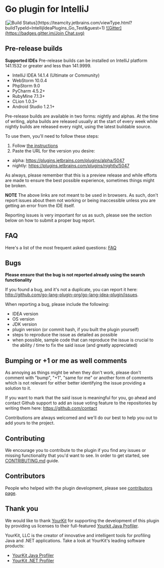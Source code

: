 # Go plugin for IntelliJ

[![Build Status](https://teamcity.jetbrains.com/app/rest/builds/buildType:(id:IntellijIdeaPlugins_Go_Test)/statusIcon.svg?guest=1)](https://teamcity.jetbrains.com/viewType.html?buildTypeId=IntellijIdeaPlugins_Go_Test&guest=1) [![Gitter](https://badges.gitter.im/Join Chat.svg)](https://gitter.im/go-lang-plugin-org/go-lang-idea-plugin?utm_source=badge&utm_medium=badge&utm_campaign=pr-badge&utm_content=badge)
## Pre-release builds

**Supported IDEs**
Pre-release builds can be installed on IntelliJ platform 141.1532 or greater and less than 141.9999.

- IntelliJ IDEA 14.1.4 (Ultimate or Community)
- WebStorm 10.0.4
- PhpStorm 9.0
- PyCharm 4.5.2+
- RubyMine 7.1.3+
- CLion 1.0.3+
- Android Studio 1.2.1+

Pre-release builds are available in two forms: nightly and alphas. At the time
of writing, alpha builds are released usually at the start of every week while
nightly builds are released every night, using the latest buildable source.

To use them, you'll need to follow these steps:

1. Follow [the instructions](https://www.jetbrains.com/idea/help/managing-enterprise-plugin-repositories.html)
1. Paste the URL for the version you desire:
 - alpha: https://plugins.jetbrains.com/plugins/alpha/5047
 - nightly: https://plugins.jetbrains.com/plugins/nightly/5047

As always, please remember that this is a preview release and while efforts are
made to ensure the best possible experience, sometimes things might be broken.

**NOTE**
The above links are not meant to be used in browsers. As such, don't report issues
about them not working or being inaccessible unless you are getting an error from
the IDE itself.

Reporting issues is very important for us as such, please see the section below
on how to submit a proper bug report.

## FAQ

Here's a list of the most frequent asked questions: [FAQ](https://github.com/go-lang-plugin-org/go-lang-idea-plugin/wiki/FAQ)
 
## Bugs

**Please ensure that the bug is not reported already using the search functionality**

If you found a bug, and it's not a duplicate, you can report it here:
<http://github.com/go-lang-plugin-org/go-lang-idea-plugin/issues>.

When reporting a bug, please include the following:
- IDEA version
- OS version
- JDK version
- plugin version (or commit hash, if you built the plugin yourself)
- steps to reproduce the issue as detailed as possible
- when possible, sample code that can reproduce the issue is crucial to the ability / time to fix the said issue (and greatly appreciated)

## Bumping or +1 or me as well comments

As annoying as things might be when they don't work, please don't comment with
"bump", "+1", "same for me" or another form of comments which is not relevant for
either better identifying the issue providing a solution to it.

If you want to mark that the said issue is meaningful for you, go ahead and
contact Github support to add an issue voting feature to the repositories by
writing them here: https://github.com/contact

Contributions are always welcomed and we'll do our best to help you out to add
yours to the project.

## Contributing

We encourage you to contribute to the plugin if you find any issues or missing
functionality that you'd want to see. In order to get started, see
[CONTRIBUTING.md](CONTRIBUTING.md) guide.

## Contributors

People who helped with the plugin development, please see [contributors page](https://github.com/go-lang-plugin-org/go-lang-idea-plugin/graphs/contributors).

## Thank you

We would like to thank [YourKit](http://www.yourkit.com) for supporting the development
of this plugin by providing us licenses to their full-featured [Yourkit Java Profiler](http://www.yourkit.com/java/profiler/index.jsp).

YourKit, LLC is the creator of innovative and intelligent tools for profiling
Java and .NET applications. Take a look at YourKit's leading software products:

- [YourKit Java Profiler](http://www.yourkit.com/java/profiler/index.jsp)
- [YourKit .NET Profiler](http://www.yourkit.com/.net/profiler/index.jsp)

